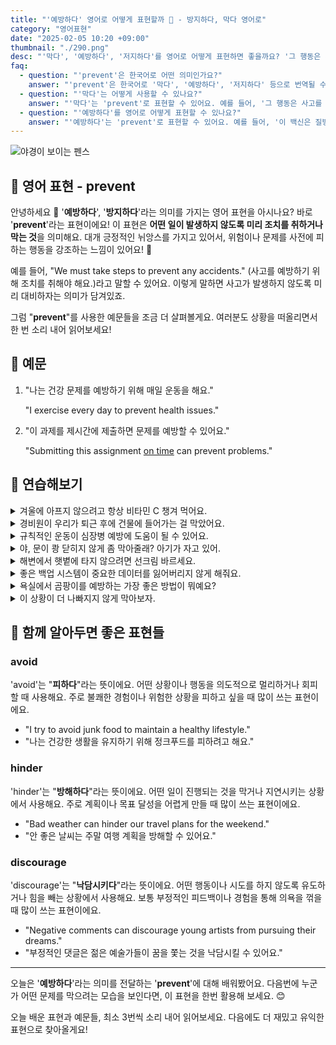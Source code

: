 ```yaml
---
title: "'예방하다' 영어로 어떻게 표현할까 ️🚧 - 방지하다, 막다 영어로"
category: "영어표현"
date: "2025-02-05 10:20 +09:00"
thumbnail: "./290.png"
desc: "'막다', '예방하다', '저지하다'를 영어로 어떻게 표현하면 좋을까요? '그 행동은 사고를 막는 데 도움이 돼요', '이 백신은 질병을 예방해요' 등을 영어로 표현하는 법을 배워봅시다. 다양한 예문을 통해서 연습하고 본인의 표현으로 만들어 보세요."
faq:
  - question: "'prevent'은 한국어로 어떤 의미인가요?"
    answer: "'prevent'은 한국어로 '막다', '예방하다', '저지하다' 등으로 번역될 수 있어요."
  - question: "'막다'는 어떻게 사용할 수 있나요?"
    answer: "'막다'는 'prevent'로 표현할 수 있어요. 예를 들어, '그 행동은 사고를 막는 데 도움이 돼요'는 'That action helps to prevent accidents'로 말할 수 있어요."
  - question: "'예방하다'를 영어로 어떻게 표현할 수 있나요?"
    answer: "'예방하다'는 'prevent'로 표현할 수 있어요. 예를 들어, '이 백신은 질병을 예방해요'는 'This vaccine prevents disease'로 말할 수 있어요."
---
```


![야경이 보이는 펜스](./290-1.jpg)

## 🌟 영어 표현 - prevent

안녕하세요 👋 '**예방하다**', '**방지하다**'라는 의미를 가지는 영어 표현을 아시나요? 바로 '**prevent**'라는 표현이에요! 이 표현은 **어떤 일이 발생하지 않도록 미리 조치를 취하거나 막는 것**을 의미해요. 대개 긍정적인 뉘앙스를 가지고 있어서, 위험이나 문제를 사전에 피하는 행동을 강조하는 느낌이 있어요! 🚦

예를 들어, "We must take steps to prevent any accidents." (사고를 예방하기 위해 조치를 취해야 해요.)라고 말할 수 있어요. 이렇게 말하면 사고가 발생하지 않도록 미리 대비하자는 의미가 담겨있죠.

그럼 "**prevent**"를 사용한 예문들을 조금 더 살펴볼게요. 여러분도 상황을 떠올리면서 한 번 소리 내어 읽어보세요!

## 📖 예문

1. "나는 건강 문제를 예방하기 위해 매일 운동을 해요."

   "I exercise every day to prevent health issues."

2. "이 과제를 제시간에 제출하면 문제를 예방할 수 있어요."

   "Submitting this assignment [on time](/blog/vocab-1/043.on-time/) can prevent problems."

## 💬 연습해보기

<details>
<summary>겨울에 아프지 않으려고 항상 비타민 C 챙겨 먹어요.</summary>
<span>I always take vitamin C to prevent getting sick during winter.</span>
</details>

<details>
<summary>경비원이 우리가 퇴근 후에 건물에 들어가는 걸 막았어요.</summary>
<span>The security guard prevented us from entering the building after hours.</span>
</details>

<details>
<summary>규칙적인 운동이 심장병 예방에 도움이 될 수 있어요.</summary>
<span>Regular exercise can help prevent heart disease.</span>
</details>

<details>
<summary>야, 문이 쾅 닫히지 않게 좀 막아줄래? 아기가 자고 있어.</summary>
<span>Hey, can you prevent the door from slamming? The baby's sleeping.</span>
</details>

<details>
<summary>해변에서 햇볕에 타지 않으려면 선크림 바르세요.</summary>
<span><a href="/blog/in-english/022.have-something-on/">Put some sunscreen on</a> to prevent getting sunburned at the beach.</span>
</details>

<details>
<summary>좋은 백업 시스템이 중요한 데이터를 잃어버리지 않게 해줘요.</summary>
<span>A good backup system prevents you from losing <a href="/blog/in-english/318.important/">important</a> data.</span>
</details>

<details>
<summary>욕실에서 곰팡이를 예방하는 가장 좋은 방법이 뭐예요?</summary>
<span>What's the best way to prevent mold in the bathroom?</span>
</details>

<details>
<summary>이 상황이 더 나빠지지 않게 막아보자.</summary>
<span>Let's prevent this situation from <a href="/blog/in-english/234.get-worse/">getting worse</a>.</span>
</details>

## 🤝 함께 알아두면 좋은 표현들

### avoid

'avoid'는 "**피하다**"라는 뜻이에요. 어떤 상황이나 행동을 의도적으로 멀리하거나 회피할 때 사용해요. 주로 불쾌한 경험이나 위험한 상황을 피하고 싶을 때 많이 쓰는 표현이에요.

- "I try to avoid junk food to maintain a healthy lifestyle."
- "나는 건강한 생활을 유지하기 위해 정크푸드를 피하려고 해요."

### hinder

'hinder'는 "**방해하다**"라는 뜻이에요. 어떤 일이 진행되는 것을 막거나 지연시키는 상황에서 사용해요. 주로 계획이나 목표 달성을 어렵게 만들 때 많이 쓰는 표현이에요.

- "Bad weather can hinder our travel plans for the weekend."
- "안 좋은 날씨는 주말 여행 계획을 방해할 수 있어요."

### discourage

'discourage'는 "**낙담시키다**"라는 뜻이에요. 어떤 행동이나 시도를 하지 않도록 유도하거나 힘을 빼는 상황에서 사용해요. 보통 부정적인 피드백이나 경험을 통해 의욕을 꺾을 때 많이 쓰는 표현이에요.

- "Negative comments can discourage young artists from pursuing their dreams."
- "부정적인 댓글은 젊은 예술가들이 꿈을 쫓는 것을 낙담시킬 수 있어요."

---

오늘은 '**예방하다**'라는 의미를 전달하는 '**prevent**'에 대해 배워봤어요. 다음번에 누군가 어떤 문제를 막으려는 모습을 보인다면, 이 표현을 한번 활용해 보세요. 😊

오늘 배운 표현과 예문들, 최소 3번씩 소리 내어 읽어보세요. 다음에도 더 재밌고 유익한 표현으로 찾아올게요!
